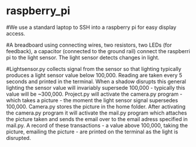 # raspberry_pi
#We use a standard laptop to SSH into a raspberry pi for easy display access. 

#A breadboard using connecting wires, two resistors, two LEDs (for feedback), a capacitor (connected to the ground rail) connect the raspberri pi to the light sensor. The light sensor detects changes in light.

#Lightsensor.py collects signal from the sensor so that lighting typically produces a light sensor value below 100,000. Reading are taken every 5 seconds and printed in the terminal. When a shadow disrupts this general lighting the sensor value will invariably supersede 100,000 - typically this value will be ~300,000. Project.py will activate the camera.py program - which takes a picture - the moment the light sensor signal supersedes 100,000. Camera.py stores the picture in the home folder. After activating the camera.py program it will activate the mail.py program which attaches the picture taken and sends the email over to the email adress specified in mail.py. A record of these transactions - a value above 100,000, taking the picture, emailing the picture - are printed on the terminal as the light is disrupted.
